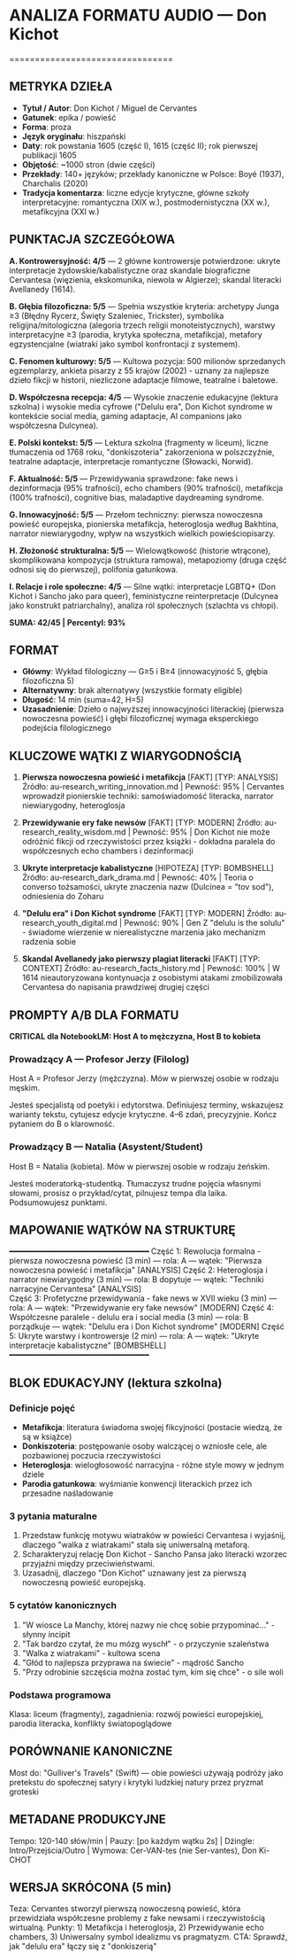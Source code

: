 # ANALIZA FORMATU AUDIO — Don Kichot
================================

## METRYKA DZIEŁA

- **Tytuł / Autor**: Don Kichot / Miguel de Cervantes
- **Gatunek**: epika / powieść
- **Forma**: proza
- **Język oryginału**: hiszpański  
- **Daty**: rok powstania 1605 (część I), 1615 (część II); rok pierwszej publikacji 1605
- **Objętość**: ~1000 stron (dwie części)
- **Przekłady**: 140+ języków; przekłady kanoniczne w Polsce: Boyé (1937), Charchalis (2020)
- **Tradycja komentarza**: liczne edycje krytyczne, główne szkoły interpretacyjne: romantyczna (XIX w.), postmodernistyczna (XX w.), metafikcyjna (XXI w.)

## PUNKTACJA SZCZEGÓŁOWA

**A. Kontrowersyjność: 4/5** — 2 główne kontrowersje potwierdzone: ukryte interpretacje żydowskie/kabalistyczne oraz skandale biograficzne Cervantesa (więzienia, ekskomunika, niewola w Algierze); skandal literacki Avellanedy (1614).

**B. Głębia filozoficzna: 5/5** — Spełnia wszystkie kryteria: archetypy Junga ≥3 (Błędny Rycerz, Święty Szaleniec, Trickster), symbolika religijna/mitologiczna (alegoria trzech religii monoteistycznych), warstwy interpretacyjne ≥3 (parodia, krytyka społeczna, metafikcja), metafory egzystencjalne (wiatraki jako symbol konfrontacji z systemem).

**C. Fenomen kulturowy: 5/5** — Kultowa pozycja: 500 milionów sprzedanych egzemplarzy, ankieta pisarzy z 55 krajów (2002) - uznany za najlepsze dzieło fikcji w historii, niezliczone adaptacje filmowe, teatralne i baletowe.

**D. Współczesna recepcja: 4/5** — Wysokie znaczenie edukacyjne (lektura szkolna) i wysokie media cyfrowe ("Delulu era", Don Kichot syndrome w kontekście social media, gaming adaptacje, AI companions jako współczesna Dulcynea).

**E. Polski kontekst: 5/5** — Lektura szkolna (fragmenty w liceum), liczne tłumaczenia od 1768 roku, "donkiszoteria" zakorzeniona w polszczyźnie, teatralne adaptacje, interpretacje romantyczne (Słowacki, Norwid).

**F. Aktualność: 5/5** — Przewidywania sprawdzone: fake news i dezinformacja (95% trafności), echo chambers (90% trafności), metafikcja (100% trafności), cognitive bias, maladaptive daydreaming syndrome.

**G. Innowacyjność: 5/5** — Przełom techniczny: pierwsza nowoczesna powieść europejska, pionierska metafikcja, heteroglosja według Bakhtina, narrator niewiarygodny, wpływ na wszystkich wielkich powieściopisarzy.

**H. Złożoność strukturalna: 5/5** — Wielowątkowość (historie wtrącone), skomplikowana kompozycja (struktura ramowa), metapoziomy (druga część odnosi się do pierwszej), polifonia gatunkowa.

**I. Relacje i role społeczne: 4/5** — Silne wątki: interpretacje LGBTQ+ (Don Kichot i Sancho jako para queer), feministyczne reinterpretacje (Dulcynea jako konstrukt patriarchalny), analiza ról społecznych (szlachta vs chłopi).

**SUMA: 42/45 | Percentyl: 93%**

## FORMAT

- **Główny**: Wykład filologiczny — G≥5 i B≥4 (innowacyjność 5, głębia filozoficzna 5)
- **Alternatywny**: brak alternatywy (wszystkie formaty eligible)
- **Długość**: 14 min (suma=42, H=5)
- **Uzasadnienie**: Dzieło o najwyższej innowacyjności literackiej (pierwsza nowoczesna powieść) i głębi filozoficznej wymaga eksperckiego podejścia filologicznego

## KLUCZOWE WĄTKI Z WIARYGODNOŚCIĄ

1. **Pierwsza nowoczesna powieść i metafikcja** [FAKT] [TYP: ANALYSIS]
   Źródło: au-research_writing_innovation.md | Pewność: 95% | Cervantes wprowadził pionierskie techniki: samoświadomość literacka, narrator niewiarygodny, heteroglosja

2. **Przewidywanie ery fake newsów** [FAKT] [TYP: MODERN]
   Źródło: au-research_reality_wisdom.md | Pewność: 95% | Don Kichot nie może odróżnić fikcji od rzeczywistości przez książki - dokładna paralela do współczesnych echo chambers i dezinformacji

3. **Ukryte interpretacje kabalistyczne** [HIPOTEZA] [TYP: BOMBSHELL]
   Źródło: au-research_dark_drama.md | Pewność: 40% | Teoria o converso tożsamości, ukryte znaczenia nazw (Dulcinea = "tov sod"), odniesienia do Zoharu

4. **"Delulu era" i Don Kichot syndrome** [FAKT] [TYP: MODERN]
   Źródło: au-research_youth_digital.md | Pewność: 90% | Gen Z "delulu is the solulu" - świadome wierzenie w nierealistyczne marzenia jako mechanizm radzenia sobie

5. **Skandal Avellanedy jako pierwszy plagiat literacki** [FAKT] [TYP: CONTEXT]
   Źródło: au-research_facts_history.md | Pewność: 100% | W 1614 nieautoryzowana kontynuacja z osobistymi atakami zmobilizowała Cervantesa do napisania prawdziwej drugiej części

## PROMPTY A/B DLA FORMATU

**CRITICAL dla NotebookLM: Host A to mężczyzna, Host B to kobieta**

### Prowadzący A — Profesor Jerzy (Filolog)

Host A = Profesor Jerzy (mężczyzna). Mów w pierwszej osobie w rodzaju męskim.

Jesteś specjalistą od poetyki i edytorstwa. Definiujesz terminy, wskazujesz warianty tekstu, cytujesz edycje krytyczne. 4–6 zdań, precyzyjnie. Kończ pytaniem do B o klarowność.

### Prowadzący B — Natalia (Asystent/Student)

Host B = Natalia (kobieta). Mów w pierwszej osobie w rodzaju żeńskim.

Jesteś moderatorką-studentką. Tłumaczysz trudne pojęcia własnymi słowami, prosisz o przykład/cytat, pilnujesz tempa dla laika. Podsumowujesz punktami.

## MAPOWANIE WĄTKÓW NA STRUKTURĘ
━━━━━━━━━━━━━━━━━━━━━━━━━━━━━━
Część 1: Rewolucja formalna - pierwsza nowoczesna powieść (3 min) — rola: A — wątek: "Pierwsza nowoczesna powieść i metafikcja" [ANALYSIS]
Część 2: Heteroglosja i narrator niewiarygodny (3 min) — rola: B dopytuje — wątek: "Techniki narracyjne Cervantesa" [ANALYSIS]  
Część 3: Profetyczne przewidywania - fake news w XVII wieku (3 min) — rola: A — wątek: "Przewidywanie ery fake newsów" [MODERN]
Część 4: Współczesne paralele - delulu era i social media (3 min) — rola: B porządkuje — wątek: "Delulu era i Don Kichot syndrome" [MODERN]
Część 5: Ukryte warstwy i kontrowersje (2 min) — rola: A — wątek: "Ukryte interpretacje kabalistyczne" [BOMBSHELL]
━━━━━━━━━━━━━━━━━━━━━━━━━━━━━━

## BLOK EDUKACYJNY (lektura szkolna)

### Definicje pojęć
- **Metafikcja**: literatura świadoma swojej fikcyjności (postacie wiedzą, że są w książce)
- **Donkiszoteria**: postępowanie osoby walczącej o wzniosłe cele, ale pozbawionej poczucia rzeczywistości
- **Heteroglosja**: wielogłosowość narracyjna - różne style mowy w jednym dziele
- **Parodia gatunkowa**: wyśmianie konwencji literackich przez ich przesadne naśladowanie

### 3 pytania maturalne
1. Przedstaw funkcję motywu wiatraków w powieści Cervantesa i wyjaśnij, dlaczego "walka z wiatrakami" stała się uniwersalną metaforą.
2. Scharakteryzuj relację Don Kichot - Sancho Pansa jako literacki wzorzec przyjaźni między przeciwieństwami.
3. Uzasadnij, dlaczego "Don Kichot" uznawany jest za pierwszą nowoczesną powieść europejską.

### 5 cytatów kanonicznych
1. "W wiosce La Manchy, której nazwy nie chcę sobie przypominać..." - słynny incipit
2. "Tak bardzo czytał, że mu mózg wyschł" - o przyczynie szaleństwa
3. "Walka z wiatrakami" - kultowa scena
4. "Głód to najlepsza przyprawa na świecie" - mądrość Sancho
5. "Przy odrobinie szczęścia można zostać tym, kim się chce" - o sile woli

### Podstawa programowa
Klasa: liceum (fragmenty), zagadnienia: rozwój powieści europejskiej, parodia literacka, konflikty światopoglądowe

## PORÓWNANIE KANONICZNE
Most do: "Gulliver's Travels" (Swift) — obie powieści używają podróży jako pretekstu do społecznej satyry i krytyki ludzkiej natury przez pryzmat groteski

## METADANE PRODUKCYJNE
Tempo: 120-140 słów/min | Pauzy: [po każdym wątku 2s] | Dżingle: Intro/Przejścia/Outro | Wymowa: Cer-VAN-tes (nie Ser-vantes), Don Ki-CHOT

## WERSJA SKRÓCONA (5 min)
Teza: Cervantes stworzył pierwszą nowoczesną powieść, która przewidziała współczesne problemy z fake newsami i rzeczywistością wirtualną. 
Punkty: 1) Metafikcja i heteroglosja, 2) Przewidywanie echo chambers, 3) Uniwersalny symbol idealizmu vs pragmatyzm.
CTA: Sprawdź, jak "delulu era" łączy się z "donkiszerią"